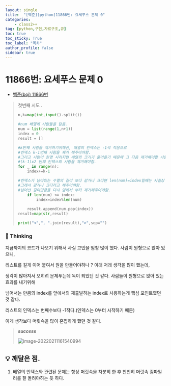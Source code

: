 ```yaml
---
layout: single
title:  "[백준][python]11866번: 요세푸스 문제 0"
categories: 
    - class2++
tag: [python,구현,자료구조,큐]
toc: true
toc_sticky: True
toc_label: "목차"
author_profile: false
sidebar: true
---
```


# 11866번: 요세푸스 문제 0



* [백준(boj) 11866번](https://www.acmicpc.net/problem/11866)

  

> 첫번째 시도 .
>
> ```python
> n,k=map(int,input().split())
> 
> #num 배열에 사람들을 담음.
> num = list(range(1,n+1))
> index = 0
> result = []
> 
> #k번째 사람을 제거하기위해선, 배열의 인덱스는 -1씩 작음으로
> #인덱스 k-1번째 사람을 제거 해주어야함.
> #그리고 사람이 한명 사라지면 배열의 크기가 줄어들기 때문에 그 다음 제거해야할 사람 또한
> #(k-1)x2 번째 인덱스의 사람을 제거해야함.
> for _ in range(n):
>     index+=k-1
> 
> #인덱스가 남아있는 수열의 길이 보다 같거나 크다면 len(num)=index일때는 사실상 인덱스가 길이를 넘어섬.
> #그래서 같거나 크다라고 해주어야함.
> #넘어선 길이만큼을 다시 앞에서 부터 제거해주어야함.
>     if len(num) <= index:
>         index=index%len(num)
>         
>     result.append(num.pop(index))
> result=map(str,result)
> 
> print("<",", ".join(result),">",sep="")
> ```

### 🌝 Thinking

지금까지의 코드가 나오기 위해서 사실 고민을 엄청 많이 했다. 사람이 원형으로 앉아 있으니,

리스트를 길게 이어 붙여서 원을 만들어야하나 ? 이래 저래 생각을 많이 했는데,

생각이 많아져서 오히려 문제푸는데 독이 되었던 것 같다. 사람들이 원형으로 앉아 있는 효과를 내기위해

넘어서는 만큼의 index를 앞에서의 재출발하는 index로 사용하는게 핵심 포인트였던 것 같다.

리스트의 인덱스는 번째수보다 -1작다.(인덱스는 0부터 시작하기 때문)

이게 생각보다 머릿속을 많이 혼잡하게 했던 것 같다. 



>  ***success***
>
> ![image-20220211161540994]({{geunskoo.github.io}}/images/2022-02-11-Josephus/image-20220211161540994.png)



## 💡 깨달은 점.

1. 배열의 인덱스와 관련된 문제는 항상 머릿속을 차분히 한 후 천천히 머릿속 컴파일러를 잘 돌려야하는 듯 하다. 
